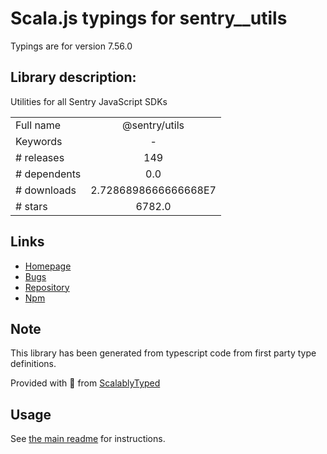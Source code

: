 
# Scala.js typings for sentry__utils

Typings are for version 7.56.0

## Library description:
Utilities for all Sentry JavaScript SDKs

|                    |                 |
| ------------------ | :-------------: |
| Full name          | @sentry/utils |
| Keywords           | - |
| # releases         | 149 |
| # dependents       | 0.0 |
| # downloads        | 2.7286898666666668E7 |
| # stars            | 6782.0 |

## Links
- [Homepage](https://github.com/getsentry/sentry-javascript/tree/master/packages/utils)
- [Bugs](https://github.com/getsentry/sentry-javascript/issues)
- [Repository](https://github.com/getsentry/sentry-javascript)
- [Npm](https://www.npmjs.com/package/%40sentry%2Futils)
    


## Note
This library has been generated from typescript code from first party type definitions.

Provided with :purple_heart: from [ScalablyTyped](https://github.com/oyvindberg/ScalablyTyped)

## Usage
See [the main readme](../../readme.md) for instructions.


